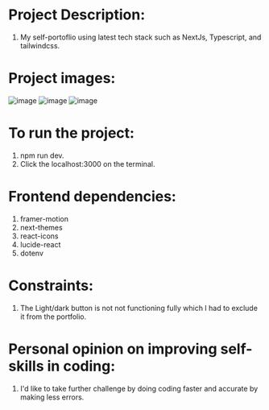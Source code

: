 #  Project Description:
   1) My self-portoflio using latest tech stack such as NextJs, Typescript, and tailwindcss.

#  Project images:
   ![image](https://github.com/kevinandris/portfolio/assets/102328858/2c098c0c-c320-4924-997e-29bb8906841e)
   ![image](https://github.com/kevinandris/portfolio/assets/102328858/56fd09b1-b8c9-4855-9ef2-b27cd157c210)
   ![image](https://github.com/kevinandris/portfolio/assets/102328858/cff3d1e9-e228-46b0-8233-ac1e5ee754ec)

#  To run the project:
   1) npm run dev.
   2) Click the localhost:3000 on the terminal.

#  Frontend dependencies:
   1) framer-motion
   2) next-themes
   3) react-icons
   4) lucide-react
   5) dotenv

#  Constraints:
   1) The Light/dark button is not not functioning fully which I had to exclude it from the portfolio.

#  Personal opinion on improving self-skills in coding:
   1) I'd like to take further challenge by doing coding faster and accurate by making less errors.
